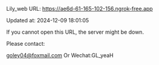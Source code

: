 Lily_web URL: https://ae6d-61-165-102-156.ngrok-free.app

Updated at: 2024-12-09 18:01:05

If you cannot open this URL, the server might be down.

Please contact: 

goley04@foxmail.com Or Wechat:GL_yeaH